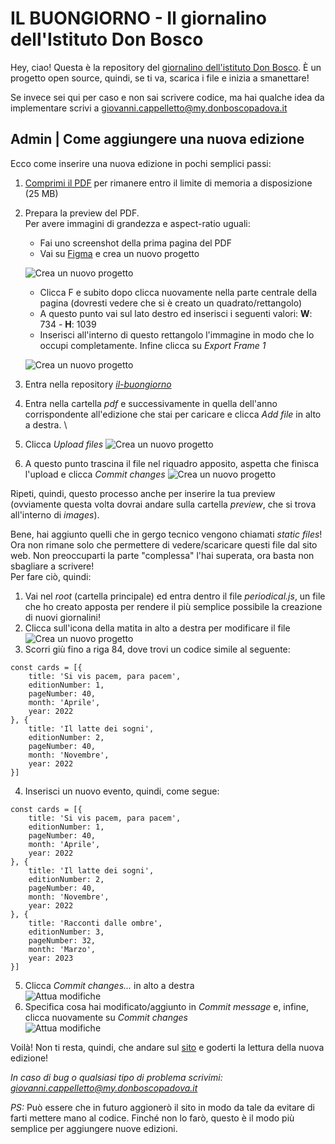 # IL BUONGIORNO - Il giornalino dell'Istituto Don Bosco
Hey, ciao! 
Questa è la repository del [giornalino dell'istituto Don Bosco](https://il-buongiorno.vercel.app/).
È un progetto open source, quindi, se ti va, scarica i file e inizia a smanettare!

Se invece sei qui per caso e non sai scrivere codice, ma hai qualche idea da implementare scrivi a giovanni.cappelletto@my.donboscopadova.it

## Admin | Come aggiungere una nuova edizione
Ecco come inserire una nuova edizione in pochi semplici passi:
1. [Comprimi il PDF](https://www.ilovepdf.com/it/comprimere_pdf) per rimanere entro il limite di memoria a disposizione (25 MB)
2. Prepara la preview del PDF. \
Per avere immagini di grandezza e aspect-ratio uguali: 
    - Fai uno screenshot della prima pagina del PDF
    - Vai su [Figma](https://figma.com) e crea un nuovo progetto

    ![Crea un nuovo progetto][create]
    - Clicca F e subito dopo clicca nuovamente nella parte centrale della pagina (dovresti vedere che si è creato un quadrato/rettangolo)
    - A questo punto vai sul lato destro ed inserisci i seguenti valori: **W**: 734 - **H**: 1039 
    - Inserisci all'interno di questo rettangolo l'immagine in modo che lo occupi completamente. Infine clicca su *Export Frame 1*

    ![Crea un nuovo progetto][sidebar]

3. Entra nella repository [*il-buongiorno*](https://github.com/donboscopadova/il-buongiorno)
4. Entra nella cartella *pdf* e successivamente in quella dell'anno corrispondente all'edizione che stai per caricare e clicca *Add file* in alto a destra. \
5. Clicca *Upload files*
![Crea un nuovo progetto][uploadFiles]
6. A questo punto trascina il file nel riquadro apposito, aspetta che finisca l'upload e clicca *Commit changes*
![Crea un nuovo progetto][dragFiles]

Ripeti, quindi, questo processo anche per inserire la tua preview (ovviamente questa volta dovrai andare sulla cartella *preview*, che si trova all'interno di *images*).

Bene, hai aggiunto quelli che in gergo tecnico vengono chiamati *static files*! Ora non rimane solo che permettere di vedere/scaricare questi file dal sito web. Non preoccuparti la parte "complessa" l'hai superata, ora basta non sbagliare a scrivere! \
Per fare ciò, quindi:
1. Vai nel *root* (cartella principale) ed entra dentro il file *periodical.js*, un file che ho creato apposta per rendere il più semplice possibile la creazione di nuovi giornalini!
2. Clicca sull'icona della matita in alto a destra per modificare il file \
![Crea un nuovo progetto][modifyPeriodical]
3. Scorri giù fino a riga 84, dove trovi un codice simile al seguente: 
```
const cards = [{
    title: 'Si vis pacem, para pacem',
    editionNumber: 1,
    pageNumber: 40, 
    month: 'Aprile',
    year: 2022
}, {
    title: 'Il latte dei sogni',
    editionNumber: 2,
    pageNumber: 40, 
    month: 'Novembre',
    year: 2022
}]
```

4. Inserisci un nuovo evento, quindi, come segue:
```
const cards = [{
    title: 'Si vis pacem, para pacem',
    editionNumber: 1,
    pageNumber: 40, 
    month: 'Aprile',
    year: 2022
}, {
    title: 'Il latte dei sogni',
    editionNumber: 2,
    pageNumber: 40, 
    month: 'Novembre',
    year: 2022
}, {
    title: 'Racconti dalle ombre',
    editionNumber: 3,
    pageNumber: 32, 
    month: 'Marzo',
    year: 2023
}]
```
5. Clicca *Commit changes...* in alto a destra \
![Attua modifiche][commitChanges]
6. Specifica cosa hai modificato/aggiunto in *Commit message* e, infine, clicca nuovamente su *Commit changes* \
![Attua modifiche][uploadChanges]

Voilà! Non ti resta, quindi, che andare sul [sito](https://il-buongiorno.vercel.app/) e goderti la lettura della nuova edizione!

*In caso di bug o qualsiasi tipo di problema scrivimi: giovanni.cappelletto@my.donboscopadova.it*

*PS:* Può essere che in futuro aggionerò il sito in modo da tale da evitare di farti mettere mano al codice. Finché non lo farò, questo è il modo più semplice per aggiungere nuove edizioni.

<!-- Immagini -->
[create]: ./markdown/create.png
[sidebar]: ./markdown/sidebar.png
[addFile]: ./markdown/addFile.png
[uploadFiles]: ./markdown/uploadFiles.png
[dragFiles]: ./markdown/dragFiles.png
[modifyPeriodical]: ./markdown/modifyPeriodical.png
[commitChanges]: ./markdown/commitChanges.png
[uploadChanges]: ./markdown/uploadChanges.png
